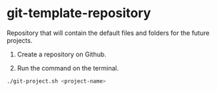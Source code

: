 # git-template-repository
Repository that will contain the default files and folders for the future projects.

1. Create a repository on Github.

1. Run the command on the terminal.

```bash
./git-project.sh <project-name>
```

